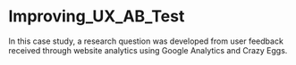 # Improving_UX_AB_Test
In this case study, a research question was developed from user feedback received through website analytics using Google Analytics and Crazy Eggs. 
